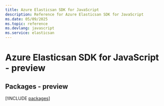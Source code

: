 ```yaml
---
title: Azure Elasticsan SDK for JavaScript
description: Reference for Azure Elasticsan SDK for JavaScript
ms.date: 05/09/2025
ms.topic: reference
ms.devlang: javascript
ms.service: elasticsan
---
```

# Azure Elasticsan SDK for JavaScript - preview
## Packages - preview
[!INCLUDE [packages](elasticsan-index.md)]